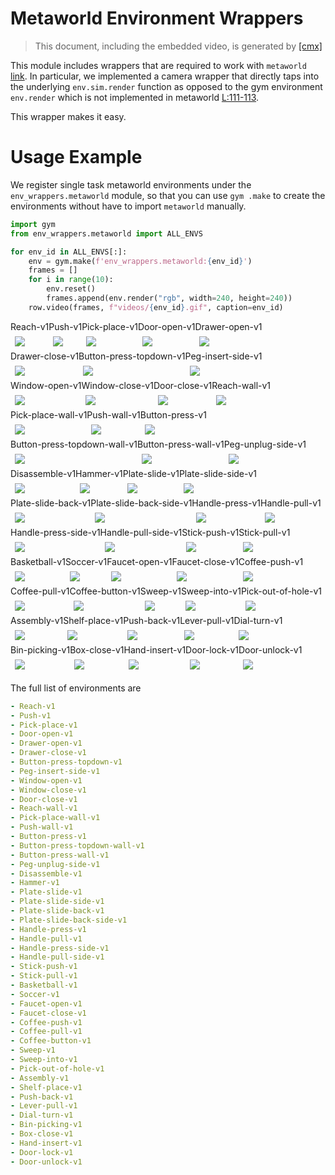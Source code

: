 
# Metaworld Environment Wrappers

> This document, including the embedded video, is generated 
> by [[cmx]](./__init__.py)

This module includes wrappers that are required to work 
with `metaworld` [link](https://github.com/rlworkgroup/metaworld).
In particular, we implemented a camera wrapper that directly
taps into the underlying `env.sim.render` function as opposed
to the gym environment `env.render` which is not implemented
in metaworld [L:111-113](https://github.com/rlworkgroup/metaworld/blob/master/metaworld/envs/mujoco/mujoco_env.py#L109-L111).

This wrapper makes it easy.

# Usage Example

We register single task metaworld environments under the 
`env_wrappers.metaworld` module, so that you can use `gym
.make` to create the environments without have to import
`metaworld` manually.


```python
import gym
from env_wrappers.metaworld import ALL_ENVS

for env_id in ALL_ENVS[:]:
    env = gym.make(f'env_wrappers.metaworld:{env_id}')
    frames = []
    for i in range(10):
        env.reset()
        frames.append(env.render("rgb", width=240, height=240))
    row.video(frames, f"videos/{env_id}.gif", caption=env_id)
```

<div style="flex-wrap:wrap; display:flex; flex-direction:row; item-align:center;"><div><div style="text-align: center">Reach-v1</div><img style="margin:0.5em;" src="videos/Reach-v1.gif" /></div><div><div style="text-align: center">Push-v1</div><img style="margin:0.5em;" src="videos/Push-v1.gif" /></div><div><div style="text-align: center">Pick-place-v1</div><img style="margin:0.5em;" src="videos/Pick-place-v1.gif" /></div><div><div style="text-align: center">Door-open-v1</div><img style="margin:0.5em;" src="videos/Door-open-v1.gif" /></div><div><div style="text-align: center">Drawer-open-v1</div><img style="margin:0.5em;" src="videos/Drawer-open-v1.gif" /></div><div><div style="text-align: center">Drawer-close-v1</div><img style="margin:0.5em;" src="videos/Drawer-close-v1.gif" /></div><div><div style="text-align: center">Button-press-topdown-v1</div><img style="margin:0.5em;" src="videos/Button-press-topdown-v1.gif" /></div><div><div style="text-align: center">Peg-insert-side-v1</div><img style="margin:0.5em;" src="videos/Peg-insert-side-v1.gif" /></div><div><div style="text-align: center">Window-open-v1</div><img style="margin:0.5em;" src="videos/Window-open-v1.gif" /></div><div><div style="text-align: center">Window-close-v1</div><img style="margin:0.5em;" src="videos/Window-close-v1.gif" /></div><div><div style="text-align: center">Door-close-v1</div><img style="margin:0.5em;" src="videos/Door-close-v1.gif" /></div><div><div style="text-align: center">Reach-wall-v1</div><img style="margin:0.5em;" src="videos/Reach-wall-v1.gif" /></div><div><div style="text-align: center">Pick-place-wall-v1</div><img style="margin:0.5em;" src="videos/Pick-place-wall-v1.gif" /></div><div><div style="text-align: center">Push-wall-v1</div><img style="margin:0.5em;" src="videos/Push-wall-v1.gif" /></div><div><div style="text-align: center">Button-press-v1</div><img style="margin:0.5em;" src="videos/Button-press-v1.gif" /></div><div><div style="text-align: center">Button-press-topdown-wall-v1</div><img style="margin:0.5em;" src="videos/Button-press-topdown-wall-v1.gif" /></div><div><div style="text-align: center">Button-press-wall-v1</div><img style="margin:0.5em;" src="videos/Button-press-wall-v1.gif" /></div><div><div style="text-align: center">Peg-unplug-side-v1</div><img style="margin:0.5em;" src="videos/Peg-unplug-side-v1.gif" /></div><div><div style="text-align: center">Disassemble-v1</div><img style="margin:0.5em;" src="videos/Disassemble-v1.gif" /></div><div><div style="text-align: center">Hammer-v1</div><img style="margin:0.5em;" src="videos/Hammer-v1.gif" /></div><div><div style="text-align: center">Plate-slide-v1</div><img style="margin:0.5em;" src="videos/Plate-slide-v1.gif" /></div><div><div style="text-align: center">Plate-slide-side-v1</div><img style="margin:0.5em;" src="videos/Plate-slide-side-v1.gif" /></div><div><div style="text-align: center">Plate-slide-back-v1</div><img style="margin:0.5em;" src="videos/Plate-slide-back-v1.gif" /></div><div><div style="text-align: center">Plate-slide-back-side-v1</div><img style="margin:0.5em;" src="videos/Plate-slide-back-side-v1.gif" /></div><div><div style="text-align: center">Handle-press-v1</div><img style="margin:0.5em;" src="videos/Handle-press-v1.gif" /></div><div><div style="text-align: center">Handle-pull-v1</div><img style="margin:0.5em;" src="videos/Handle-pull-v1.gif" /></div><div><div style="text-align: center">Handle-press-side-v1</div><img style="margin:0.5em;" src="videos/Handle-press-side-v1.gif" /></div><div><div style="text-align: center">Handle-pull-side-v1</div><img style="margin:0.5em;" src="videos/Handle-pull-side-v1.gif" /></div><div><div style="text-align: center">Stick-push-v1</div><img style="margin:0.5em;" src="videos/Stick-push-v1.gif" /></div><div><div style="text-align: center">Stick-pull-v1</div><img style="margin:0.5em;" src="videos/Stick-pull-v1.gif" /></div><div><div style="text-align: center">Basketball-v1</div><img style="margin:0.5em;" src="videos/Basketball-v1.gif" /></div><div><div style="text-align: center">Soccer-v1</div><img style="margin:0.5em;" src="videos/Soccer-v1.gif" /></div><div><div style="text-align: center">Faucet-open-v1</div><img style="margin:0.5em;" src="videos/Faucet-open-v1.gif" /></div><div><div style="text-align: center">Faucet-close-v1</div><img style="margin:0.5em;" src="videos/Faucet-close-v1.gif" /></div><div><div style="text-align: center">Coffee-push-v1</div><img style="margin:0.5em;" src="videos/Coffee-push-v1.gif" /></div><div><div style="text-align: center">Coffee-pull-v1</div><img style="margin:0.5em;" src="videos/Coffee-pull-v1.gif" /></div><div><div style="text-align: center">Coffee-button-v1</div><img style="margin:0.5em;" src="videos/Coffee-button-v1.gif" /></div><div><div style="text-align: center">Sweep-v1</div><img style="margin:0.5em;" src="videos/Sweep-v1.gif" /></div><div><div style="text-align: center">Sweep-into-v1</div><img style="margin:0.5em;" src="videos/Sweep-into-v1.gif" /></div><div><div style="text-align: center">Pick-out-of-hole-v1</div><img style="margin:0.5em;" src="videos/Pick-out-of-hole-v1.gif" /></div><div><div style="text-align: center">Assembly-v1</div><img style="margin:0.5em;" src="videos/Assembly-v1.gif" /></div><div><div style="text-align: center">Shelf-place-v1</div><img style="margin:0.5em;" src="videos/Shelf-place-v1.gif" /></div><div><div style="text-align: center">Push-back-v1</div><img style="margin:0.5em;" src="videos/Push-back-v1.gif" /></div><div><div style="text-align: center">Lever-pull-v1</div><img style="margin:0.5em;" src="videos/Lever-pull-v1.gif" /></div><div><div style="text-align: center">Dial-turn-v1</div><img style="margin:0.5em;" src="videos/Dial-turn-v1.gif" /></div><div><div style="text-align: center">Bin-picking-v1</div><img style="margin:0.5em;" src="videos/Bin-picking-v1.gif" /></div><div><div style="text-align: center">Box-close-v1</div><img style="margin:0.5em;" src="videos/Box-close-v1.gif" /></div><div><div style="text-align: center">Hand-insert-v1</div><img style="margin:0.5em;" src="videos/Hand-insert-v1.gif" /></div><div><div style="text-align: center">Door-lock-v1</div><img style="margin:0.5em;" src="videos/Door-lock-v1.gif" /></div><div><div style="text-align: center">Door-unlock-v1</div><img style="margin:0.5em;" src="videos/Door-unlock-v1.gif" /></div></div>

The full list of environments are

```yaml
- Reach-v1
- Push-v1
- Pick-place-v1
- Door-open-v1
- Drawer-open-v1
- Drawer-close-v1
- Button-press-topdown-v1
- Peg-insert-side-v1
- Window-open-v1
- Window-close-v1
- Door-close-v1
- Reach-wall-v1
- Pick-place-wall-v1
- Push-wall-v1
- Button-press-v1
- Button-press-topdown-wall-v1
- Button-press-wall-v1
- Peg-unplug-side-v1
- Disassemble-v1
- Hammer-v1
- Plate-slide-v1
- Plate-slide-side-v1
- Plate-slide-back-v1
- Plate-slide-back-side-v1
- Handle-press-v1
- Handle-pull-v1
- Handle-press-side-v1
- Handle-pull-side-v1
- Stick-push-v1
- Stick-pull-v1
- Basketball-v1
- Soccer-v1
- Faucet-open-v1
- Faucet-close-v1
- Coffee-push-v1
- Coffee-pull-v1
- Coffee-button-v1
- Sweep-v1
- Sweep-into-v1
- Pick-out-of-hole-v1
- Assembly-v1
- Shelf-place-v1
- Push-back-v1
- Lever-pull-v1
- Dial-turn-v1
- Bin-picking-v1
- Box-close-v1
- Hand-insert-v1
- Door-lock-v1
- Door-unlock-v1
```
